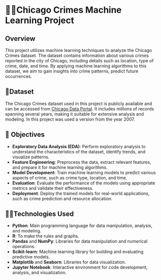 # 🕵️‍♂️Chicago Crimes Machine Learning Project

## Overview
This project utilizes machine learning techniques to analyze the Chicago Crimes dataset. The dataset contains information about various crimes reported in the city of Chicago, including details such as location, type of crime, date, and time. By applying machine learning algorithms to this dataset, we aim to gain insights into crime patterns, predict future occurrences.

## 📔Dataset
The Chicago Crimes dataset used in this project is publicly available and can be accessed from [Chicago Data Portal](https://data.cityofchicago.org/Public-Safety/Crimes-2001-to-Present/ijzp-q8t2). It includes millions of records spanning several years, making it suitable for extensive analysis and modeling.
In this project was used a version from the year 2007.

## 🎯 Objectives
- **Exploratory Data Analysis (EDA)**: Perform exploratory analysis to understand the characteristics of the dataset, identify trends, and visualize patterns.
- **Feature Engineering**: Preprocess the data, extract relevant features, and prepare it for machine learning algorithms.
- **Model Development**: Train machine learning models to predict various aspects of crime, such as crime type, location, and time.
- **Evaluation**: Evaluate the performance of the models using appropriate metrics and validate their effectiveness.
- **Deployment**: Deploy the trained models for real-world applications, such as crime prediction and resource allocation.

## 👨‍💻Technologies Used
- **Python**: Main programming language for data manipulation, analysis, and modeling.
- **R**: To make the rules and graphs.
- **Pandas** and **NumPy**: Libraries for data manipulation and numerical operations.
- **Scikit-learn**: Machine learning library for building and evaluating predictive models.
- **Matplotlib** and **Seaborn**: Libraries for data visualization.
- **Jupyter Notebook**: Interactive environment for code development, analysis, and visualization.
